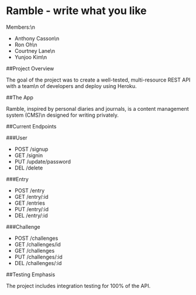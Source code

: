 # Ramble - write what you like

Members:\n
- Anthony Casson\n
- Ron Oh\n
- Courtney Lane\n
- Yunjoo Kim\n

##Project Overview

The goal of the project was to create a well-tested, multi-resource REST API with a team\n
of developers and deploy using Heroku.

##The App

Ramble, inspired by personal diaries and journals, is a content management system (CMS)\n
designed for writing privately.

##Current Endpoints

###User

- POST /signup
- GET /signin
- PUT /update/password
- DEL /delete

###Entry

- POST /entry
- GET /entry/:id
- GET /entries
- PUT /entry/:id
- DEL /entry/:id

###Challenge

- POST /challenges
- GET /challenges/id
- GET /challenges
- PUT /challenges/:id
- DEL /challenges/:id

##Testing Emphasis

The project includes integration testing for 100% of the API.
